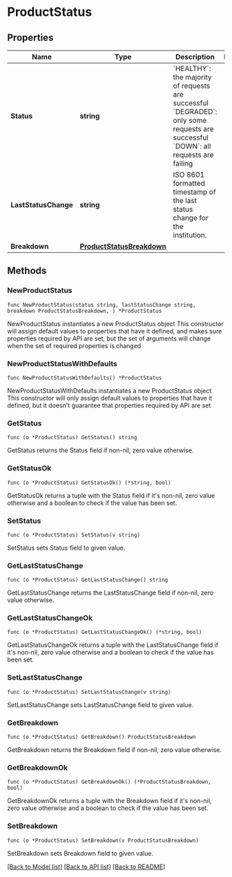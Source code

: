 # ProductStatus

## Properties

Name | Type | Description | Notes
------------ | ------------- | ------------- | -------------
**Status** | **string** | &#x60;HEALTHY&#x60;: the majority of requests are successful &#x60;DEGRADED&#x60;: only some requests are successful &#x60;DOWN&#x60;: all requests are failing | 
**LastStatusChange** | **string** | ISO 8601 formatted timestamp of the last status change for the institution. | 
**Breakdown** | [**ProductStatusBreakdown**](ProductStatusBreakdown.md) |  | 

## Methods

### NewProductStatus

`func NewProductStatus(status string, lastStatusChange string, breakdown ProductStatusBreakdown, ) *ProductStatus`

NewProductStatus instantiates a new ProductStatus object
This constructor will assign default values to properties that have it defined,
and makes sure properties required by API are set, but the set of arguments
will change when the set of required properties is changed

### NewProductStatusWithDefaults

`func NewProductStatusWithDefaults() *ProductStatus`

NewProductStatusWithDefaults instantiates a new ProductStatus object
This constructor will only assign default values to properties that have it defined,
but it doesn't guarantee that properties required by API are set

### GetStatus

`func (o *ProductStatus) GetStatus() string`

GetStatus returns the Status field if non-nil, zero value otherwise.

### GetStatusOk

`func (o *ProductStatus) GetStatusOk() (*string, bool)`

GetStatusOk returns a tuple with the Status field if it's non-nil, zero value otherwise
and a boolean to check if the value has been set.

### SetStatus

`func (o *ProductStatus) SetStatus(v string)`

SetStatus sets Status field to given value.


### GetLastStatusChange

`func (o *ProductStatus) GetLastStatusChange() string`

GetLastStatusChange returns the LastStatusChange field if non-nil, zero value otherwise.

### GetLastStatusChangeOk

`func (o *ProductStatus) GetLastStatusChangeOk() (*string, bool)`

GetLastStatusChangeOk returns a tuple with the LastStatusChange field if it's non-nil, zero value otherwise
and a boolean to check if the value has been set.

### SetLastStatusChange

`func (o *ProductStatus) SetLastStatusChange(v string)`

SetLastStatusChange sets LastStatusChange field to given value.


### GetBreakdown

`func (o *ProductStatus) GetBreakdown() ProductStatusBreakdown`

GetBreakdown returns the Breakdown field if non-nil, zero value otherwise.

### GetBreakdownOk

`func (o *ProductStatus) GetBreakdownOk() (*ProductStatusBreakdown, bool)`

GetBreakdownOk returns a tuple with the Breakdown field if it's non-nil, zero value otherwise
and a boolean to check if the value has been set.

### SetBreakdown

`func (o *ProductStatus) SetBreakdown(v ProductStatusBreakdown)`

SetBreakdown sets Breakdown field to given value.



[[Back to Model list]](../README.md#documentation-for-models) [[Back to API list]](../README.md#documentation-for-api-endpoints) [[Back to README]](../README.md)


